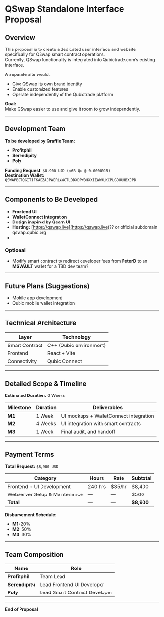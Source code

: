 # QSwap Standalone Interface Proposal

## Overview

This proposal is to create a dedicated user interface and website specifically for QSwap smart contract operations.  
Currently, QSwap functionality is integrated into Qubictrade.com’s existing interface.  

A separate site would:
- Give QSwap its own brand identity
- Enable customized features
- Operate independently of the Qubictrade platform

**Goal:**  
Make QSwap easier to use and give it room to grow independently.

---

## Development Team

**To be developed by Qraffle Team:**
- **Profitphil**  
- **Serendipity**  
- **Poly**

**Funding Request:** `$8.900 USD (≈6B Qu @ 0.0000015)`  
**Destination Wallet:**  
`QSWAPBCTQGITIFKAEZAJPWERLAWCTLDDXDPWBHXXIEWWRLKCPLGDUUHBXJPD`

---

## Components to Be Developed

- **Frontend UI**
- **WalletConnect integration**
- **Design inspired by Qearn UI**
- **Hosting:** [https://qswap.live](https://qswap.live)?? or official subdomain qswap.qubic.org
- 

### Optional
- Modify smart contract to redirect developer fees from **PeterD** to an **MSVAULT** wallet for a TBD dev team?

---

## Future Plans (Suggestions)

- Mobile app development  
- Qubic mobile wallet integration  

---

## Technical Architecture

| Layer | Technology |
|-------|-------------|
| Smart Contract | C++ (Qubic environment) |
| Frontend | React + Vite |
| Connectivity | Qubic Connect |

---

## Detailed Scope & Timeline

**Estimated Duration:** 6 Weeks  

| Milestone | Duration | Deliverables |
|------------|-----------|---------------|
| **M1** | 1 Week | UI mockups + WalletConnect integration |
| **M2** | 4 Weeks | UI integration with smart contracts |
| **M3** | 1 Week | Final audit, and handoff |

---

## Payment Terms

**Total Request:** `$8,900 USD`

| Category | Hours | Rate | Subtotal |
|-----------|--------|------|-----------|
| Frontend + UI Development | 240 hrs | $35/hr | $8,400 |
| Webserver Setup & Maintenance | — | — | $500 |
| **Total** | — | — | **$8,900** |

**Disbursement Schedule:**
- **M1:** 20%  
- **M2:** 50%  
- **M3:** 30%  

---

## Team Composition

| Name | Role |
|------|------|
| **Profitphil** | Team Lead |
| **Serendıpıtч** | Lead Frontend UI Developer |
| **Poly** | Lead Smart Contract Developer |

---

**End of Proposal**
